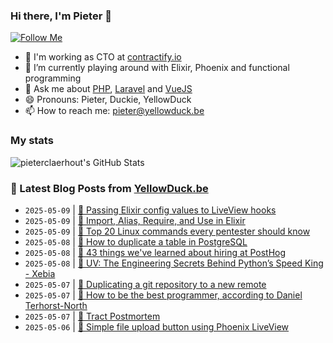 ### Hi there, I'm Pieter 👋  
[![Follow Me](https://img.shields.io/github/followers/pieterclaerhout?label=Follow&style=social)](https://github.com/pieterclaerhout)

- 🏢 I'm working as CTO at [contractify.io](https://contractify.io)
- 🌱 I’m currently playing around with Elixir, Phoenix and functional programming
- 💬 Ask me about [PHP](https://php.net), [Laravel](http://laravel.com) and [VueJS](https://vuejs.org)
- 😄 Pronouns: Pieter, Duckie, YellowDuck
- 📫 How to reach me: pieter@yellowduck.be

### My stats

![pieterclaerhout's GitHub Stats](https://github-readme-stats.vercel.app/api?username=pieterclaerhout&show_icons=true&count_private=true&line_height=40)

### 📩 Latest Blog Posts from [YellowDuck.be](https://www.yellowduck.be/)
<!-- BLOG-POST-LIST:START -->
- `2025-05-09` | [🐥 Passing Elixir config values to LiveView hooks](https://www.yellowduck.be/posts/passing-elixir-config-values-to-liveview-hooks)  
- `2025-05-09` | [🔗 Import, Alias, Require, and Use in Elixir](https://www.yellowduck.be/posts/import-alias-require-and-use-in-elixir)  
- `2025-05-09` | [🔗 Top 20 Linux commands every pentester should know](https://www.yellowduck.be/posts/top-20-linux-commands-every-pentester-should-know)  
- `2025-05-08` | [🐥 How to duplicate a table in PostgreSQL](https://www.yellowduck.be/posts/how-to-duplicate-a-table-in-postgresql)  
- `2025-05-08` | [🔗 43 things we&#39;ve learned about hiring at PostHog](https://www.yellowduck.be/posts/43-things-weve-learned-about-hiring-at-posthog)  
- `2025-05-08` | [🔗 UV: The Engineering Secrets Behind Python’s Speed King - Xebia](https://www.yellowduck.be/posts/uv-the-engineering-secrets-behind-pythons-speed-king-xebia)  
- `2025-05-07` | [🐥 Duplicating a git repository to a new remote](https://www.yellowduck.be/posts/duplicating-a-git-repository)  
- `2025-05-07` | [🔗 How to be the best programmer, according to Daniel Terhorst-North](https://www.yellowduck.be/posts/how-to-be-the-best-programmer-according-to-daniel-terhorst-north)  
- `2025-05-07` | [🔗 Tract Postmortem](https://www.yellowduck.be/posts/tract-postmortem)  
- `2025-05-06` | [🐥 Simple file upload button using Phoenix LiveView](https://www.yellowduck.be/posts/simple-file-upload-button-using-phoenix-liveview)  

<!-- BLOG-POST-LIST:END -->
